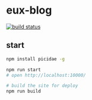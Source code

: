 # eux-blog

[![build status](https://img.shields.io/travis/be-fe/eux-blog/master.svg?style=flat-square)](https://travis-ci.org/be-fe/eux-blog)


## start

```bash
npm install picidae -g

npm run start
# open http://localhost:10000/

# build the site for deploy
npm run build
```
